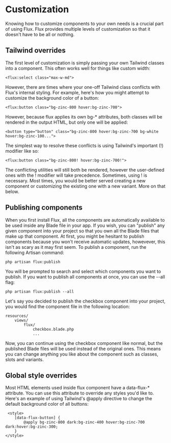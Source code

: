 #  Customization 
Knowing how to customize components to your own needs is a crucial part of using Flux. Flux provides multiple levels of customization so that it doesn't have to be all or nothing.
##  Tailwind overrides 
The first level of customization is simply passing your own Tailwind classes into a component.
This often works well for things like custom width:
 
```
<flux:select class="max-w-md">
```

However, there are times where your one-off Tailwind class conflicts with Flux's internal styling.
For example, here's how you might attempt to customize the background color of a button:
 
```
<flux:button class="bg-zinc-800 hover:bg-zinc-700">
```

However, because flux applies its own bg-* attributes, both classes will be rendered in the output HTML, but only one will be applied:
 
```
<button type="button" class="bg-zinc-800 hover:bg-zinc-700 bg-white hover:bg-zinc-100...">
```

The simplest way to resolve these conflicts is using Tailwind's important (!) modifier like so:
 
```
<flux:button class="bg-zinc-800! hover:bg-zinc-700!">
```

The conflicting utilities will still both be rendered, however the user-defined ones with the ! modifier will take precedence.
Sometimes, using ! is necessary. Most times, you would be better served creating a new component or customizing the existing one with a new variant. More on that below.
##  Publishing components 
When you first install Flux, all the components are automatically available to be used inside any Blade file in your app.
If you wish, you can \"publish\" any given component into your project so that you own all the Blade files that make up that component.
At first, you might be hesitant to publish components because you won't receive automatic updates, howevever, this isn't as scary as it may first seem. To publish a component, run the following Artisan command:
 
```
php artisan flux:publish
```

You will be prompted to search and select which components you want to publish. If you want to publish all components at once, you can use the --all flag:
 
```
php artisan flux:publish --all
```

Let's say you decided to publish the checkbox component into your project, you would find the component file in the following location:
 
```
resources/  
    views/    
        flux/      
            checkbox.blade.php      
            ...
```

Now, you can continue using the checkbox component like normal, but the published Blade files will be used instead of the original ones. This means you can change anything you like about the component such as classes, slots and variants.
##  Global style overrides 
Most HTML elements used inside flux component have a data-flux-* attribute. You can use this attribute to override any styles you'd like to. Here's an example of using Tailwind's @apply directive to change the default background color of all buttons:
 
```
 <style>
    [data-flux-button] {
        @apply bg-zinc-800 dark:bg-zinc-400 hover:bg-zinc-700 dark:hover:bg-zinc-300;
    }
</style>
```
